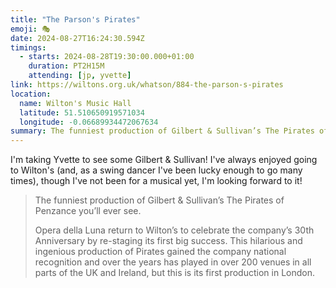 ```yaml
---
title: "The Parson's Pirates"
emoji: 🎭
date: 2024-08-27T16:24:30.594Z
timings:
  - starts: 2024-08-28T19:30:00.000+01:00
    duration: PT2H15M
    attending: [jp, yvette]
link: https://wiltons.org.uk/whatson/884-the-parson-s-pirates
location:
  name: Wilton's Music Hall
  latitude: 51.510650919571034
  longitude: -0.06689934472067634
summary: The funniest production of Gilbert & Sullivan’s The Pirates of Penzance you’ll ever see.
---
```

I'm taking Yvette to see some Gilbert & Sullivan! I've always enjoyed going to Wilton's (and, as a swing dancer I've been lucky enough to go many times), though I've not been for a musical yet, I'm looking forward to it!

> The funniest production of Gilbert & Sullivan’s The Pirates of Penzance you’ll ever see.
>
> Opera della Luna return to Wilton’s to celebrate the company’s 30th Anniversary by re-staging its first big success. This hilarious and ingenious production of Pirates gained the company national recognition and over the years has played in over 200 venues in all parts of the UK and Ireland, but this is its first production in London.
